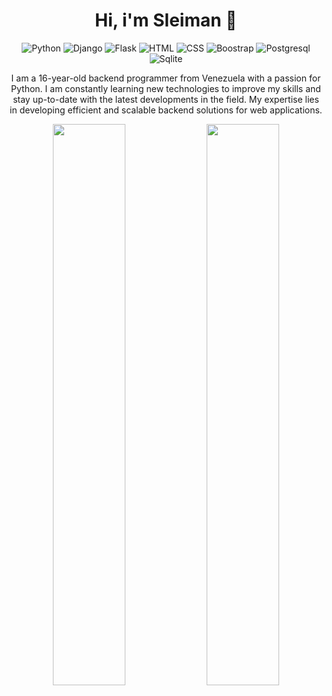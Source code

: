 <h1 align=center>Hi, i'm Sleiman 👋</h1>
<p align="center">
    <img src="https://img.shields.io/badge/Python-3776AB?style=for-the-badge&logo=python&logoColor=white" alt="Python">
    <img src="https://img.shields.io/badge/Django-092E20?style=for-the-badge&logo=django&logoColor=white" alt="Django">
    <img src="https://img.shields.io/badge/Flask-000000?style=for-the-badge&logo=flask&logoColor=white" alt="Flask">
    <img src="https://img.shields.io/badge/HTML5-E34F26?style=for-the-badge&logo=html5&logoColor=white" alt="HTML">
    <img src="https://img.shields.io/badge/CSS3-1572B6?style=for-the-badge&logo=css3&logoColor=white" alt="CSS">
    <img src="https://img.shields.io/badge/Bootstrap-563D7C?style=for-the-badge&logo=bootstrap&logoColor=white" alt="Boostrap">
    <img src="https://img.shields.io/badge/PostgreSQL-316192?style=for-the-badge&logo=postgresql&logoColor=white" alt="Postgresql">
    <img src="https://img.shields.io/badge/SQLite-07405E?style=for-the-badge&logo=sqlite&logoColor=white" alt="Sqlite">
</p>

<p align="center">
    I am a 16-year-old backend programmer from Venezuela with a passion for Python. I am constantly learning new technologies to improve my skills and stay up-to-date with the latest developments in the field. My expertise lies in developing efficient and scalable backend solutions for web applications.
</p>

<p align="center">
    <img width="48%"  align="center" src="https://github-readme-stats.vercel.app/api/top-langs/?username=SSleimann&layout=compact&theme=radical" />
    <img width="48%"  align="center" src="https://github-readme-stats.vercel.app/api?username=SSleimann&show_icons=true&theme=radical&line_height=36"/>
  </p>